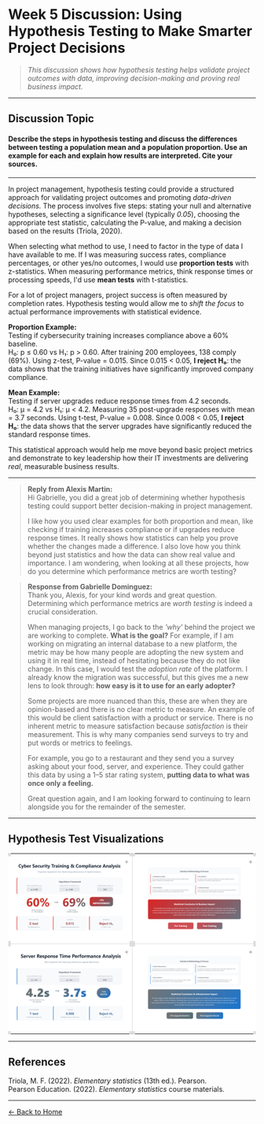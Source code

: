 # Week 5 Discussion: Using Hypothesis Testing to Make Smarter Project Decisions

> *This discussion shows how hypothesis testing helps validate project outcomes with data, improving decision-making and proving real business impact.*

---

## **Discussion Topic**
#### Describe the steps in hypothesis testing and discuss the differences between testing a population mean and a population proportion. Use an example for each and explain how results are interpreted. Cite your sources.

---

In project management, hypothesis testing could provide a structured approach for validating project outcomes and promoting *data-driven decisions.* The process involves five steps: stating your null and alternative hypotheses, selecting a significance level (typically *0.05*), choosing the appropriate test statistic, calculating the P-value, and making a decision based on the results (Triola, 2020).

When selecting what method to use, I need to factor in the type of data I have available to me. If I was measuring success rates, compliance percentages, or other yes/no outcomes, I would use **proportion tests** with z-statistics. When measuring performance metrics, think response times or processing speeds, I'd use **mean tests** with t-statistics.

For a lot of project managers, project success is often measured by completion rates. Hypothesis testing would allow me to *shift the focus* to actual performance improvements with statistical evidence.

**Proportion Example:**  
Testing if cybersecurity training increases compliance above a 60% baseline.  
H₀: p ≤ 0.60 vs H₁: p > 0.60. After training 200 employees, 138 comply (69%). Using z-test, P-value = 0.015. Since 0.015 < 0.05, **I reject H₀**: the data shows that the training initiatives have significantly improved company compliance.

**Mean Example:**  
Testing if server upgrades reduce response times from 4.2 seconds.  
H₀: μ = 4.2 vs H₁: μ < 4.2. Measuring 35 post-upgrade responses with mean = 3.7 seconds. Using t-test, P-value = 0.008. Since 0.008 < 0.05, **I reject H₀**: the data shows that the server upgrades have significantly reduced the standard response times.

This statistical approach would help me move beyond basic project metrics and demonstrate to key leadership how their IT investments are delivering *real*, measurable business results.

---

> **Reply from Alexis Martin:**  
> Hi Gabrielle, you did a great job of determining whether hypothesis testing could support better decision-making in project management.
> 
> I like how you used clear examples for both proportion and mean, like checking if training increases compliance or if upgrades reduce response times. It really shows how statistics can help you prove whether the changes made a difference. I also love how you think beyond just statistics and how the data can show real value and importance. I am wondering, when looking at all these projects, how do you determine which performance metrics are worth testing?

> **Response from Gabrielle Dominguez:**  
> Thank you, Alexis, for your kind words and great question. Determining which performance metrics are *worth testing* is indeed a crucial consideration.  
>  
> When managing projects, I go back to the *'why'* behind the project we are working to complete. **What is the goal?** For example, if I am working on migrating an internal database to a new platform, the metric may be how many people are adopting the new system and using it in real time, instead of hesitating because they do not like change. In this case, I would test the *adoption rate* of the platform. I already know the migration was successful, but this gives me a new lens to look through: **how easy is it to use for an early adopter?**
> 
> Some projects are more nuanced than this, these are when they are opinion-based and there is no clear metric to measure. An example of this would be client satisfaction with a product or service. There is no inherent metric to measure satisfaction because *satisfaction* is their measurement. This is why many companies send surveys to try and put words or metrics to feelings.  
>  
> For example, you go to a restaurant and they send you a survey asking about your food, server, and experience. They could gather this data by using a 1–5 star rating system, **putting data to what was once only a feeling.**
>  
> Great question again, and I am looking forward to continuing to learn alongside you for the remainder of the semester.
  
---
    
## Hypothesis Test Visualizations

<style>
  table.hypothesis-grid {
    border-collapse: collapse;
    border-spacing: 0;
    max-width: 780px;
    width: 100%;
  }

  table.hypothesis-grid td {
    position: relative;
    padding: 0;
    margin: 0;
    border-right: 1px solid #ddd;
    border-bottom: 1px solid #ddd;
  }

  table.hypothesis-grid tr:last-child td {
    border-bottom: none;
  }

  table.hypothesis-grid td:last-child {
    border-right: none;
  }

  /* Corner anchors */
  table.hypothesis-grid td::before,
  table.hypothesis-grid td::after,
  table.hypothesis-grid td > span.corner-bottom-left,
  table.hypothesis-grid td > span.corner-bottom-right {
    content: "";
    position: absolute;
    width: 6px;
    height: 6px;
    background: #ddd;
    z-index: 2;
  }

  table.hypothesis-grid td::before {
    top: -1px;
    left: -1px;
    border-radius: 3px 0 0 0;
  }

  table.hypothesis-grid td::after {
    top: -1px;
    right: -1px;
    border-radius: 0 3px 0 0;
  }

  table.hypothesis-grid td > span.corner-bottom-left {
    bottom: -1px;
    left: -1px;
    border-radius: 0 0 0 3px;
  }

  table.hypothesis-grid td > span.corner-bottom-right {
    bottom: -1px;
    right: -1px;
    border-radius: 0 0 3px 0;
  }

  .img-container {
    position: relative;
    width: 100%;
    background: white;
    text-align: center;
  }

  .img-container img {
    width: 90%;
    max-width: 100%;
    height: auto;
    border-radius: 4px;
    display: inline-block;
    cursor: pointer;
  }

  .zoom-plus {
    position: absolute;
    top: 6px;
    right: 6px;
    font-size: 14px;
    color: rgba(0, 0, 0, 0.4);
    pointer-events: none;
    user-select: none;
  }
</style>

<div align="center">
  <table class="hypothesis-grid">
    <tr>
      <td>
        <div class="img-container">
          <img src="https://raw.githubusercontent.com/GabrielleDominguez/Statics-Applied-Bridging-Data-Decision-Making-in-Project-Management/a1827491001287a4ade1414fe0dd9599b4c9a86f/Article%205%2C%20image%201%20v2.png" alt="Hypothesis Image 1" class="zoomable" />
          <div class="zoom-plus">+</div>
        </div>
        <span class="corner-bottom-left"></span>
        <span class="corner-bottom-right"></span>
      </td>
      <td>
        <div class="img-container">
          <img src="https://raw.githubusercontent.com/GabrielleDominguez/Statics-Applied-Bridging-Data-Decision-Making-in-Project-Management/a1827491001287a4ade1414fe0dd9599b4c9a86f/Atricle%205%2C%20image%202%20v2.png" alt="Hypothesis Image 2" class="zoomable" />
          <div class="zoom-plus">+</div>
        </div>
        <span class="corner-bottom-left"></span>
        <span class="corner-bottom-right"></span>
      </td>
    </tr>
    <tr>
      <td>
        <div class="img-container">
          <img src="https://raw.githubusercontent.com/GabrielleDominguez/Statics-Applied-Bridging-Data-Decision-Making-in-Project-Management/a1827491001287a4ade1414fe0dd9599b4c9a86f/Article%205%2C%20image%203%20v2.png" alt="Hypothesis Image 3" class="zoomable" />
          <div class="zoom-plus">+</div>
        </div>
        <span class="corner-bottom-left"></span>
        <span class="corner-bottom-right"></span>
      </td>
      <td>
        <div class="img-container">
          <img src="https://raw.githubusercontent.com/GabrielleDominguez/Statics-Applied-Bridging-Data-Decision-Making-in-Project-Management/a1827491001287a4ade1414fe0dd9599b4c9a86f/Article%205%2C%20image%204%20v2.png" alt="Hypothesis Image 4" class="zoomable" />
          <div class="zoom-plus">+</div>
        </div>
        <span class="corner-bottom-left"></span>
        <span class="corner-bottom-right"></span>
      </td>
    </tr>
  </table>
</div>

<!-- Modal HTML -->
<div id="modal" style="display: none; position: fixed; z-index: 1000; top: 0; left: 0; width: 100vw; height: 100vh; background: rgba(0,0,0,0.8); justify-content: center; align-items: center;">
  <span id="modal-close" style="position: fixed; top: 20px; right: 30px; color: white; font-size: 30px; font-weight: bold; cursor: pointer;">&times;</span>
  <img id="modal-img" src="" alt="Zoomed image" style="max-width: 90%; max-height: 90%; border-radius: 8px; box-shadow: 0 0 15px rgba(0,0,0,0.5);" />
</div>

<!-- Modal Zoom Script -->
<script>
  const zoomables = document.querySelectorAll('.zoomable');
  const modal = document.getElementById('modal');
  const modalImg = document.getElementById('modal-img');
  const modalClose = document.getElementById('modal-close');

  zoomables.forEach(img => {
    img.addEventListener('click', () => {
      modal.style.display = 'flex';
      modalImg.src = img.src;
      modalImg.alt = img.alt;
    });
  });

  modalClose.addEventListener('click', () => {
    modal.style.display = 'none';
    modalImg.src = '';
  });

  modal.addEventListener('click', (e) => {
    if (e.target === modal) {
      modal.style.display = 'none';
      modalImg.src = '';
    }
  });

  document.addEventListener('keydown', (e) => {
    if (e.key === 'Escape') {
      modal.style.display = 'none';
      modalImg.src = '';
    }
  });
</script>

---
 
## References

Triola, M. F. (2022). *Elementary statistics* (13th ed.). Pearson.  
Pearson Education. (2022). *Elementary statistics* course materials.

---

[← Back to Home](https://gabrielledominguez.github.io/Statics-Applied-Bridging-Data-Decision-Making-in-Project-Management/)

